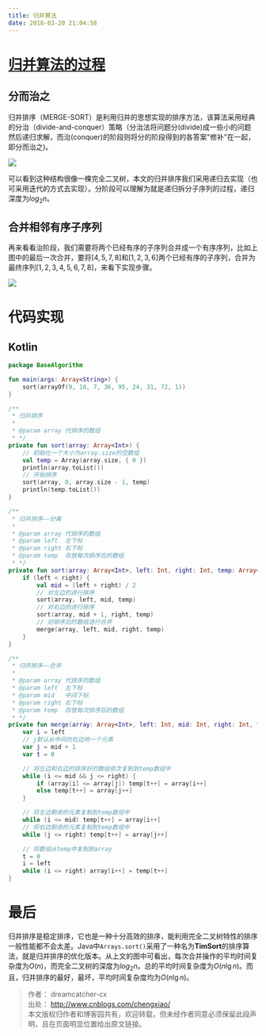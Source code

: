```yaml
---
title: 归并算法
date: 2018-03-20 21:04:58
---
```


# [归并算法的过程](http://www.cnblogs.com/chengxiao/p/6194356.html)

## 分而治之

归并排序（MERGE-SORT）是利用归并的思想实现的排序方法，该算法采用经典的分治（divide-and-conquer）策略（分治法将问题分(divide)成一些小的问题然后递归求解，而治(conquer)的阶段则将分的阶段得到的各答案"修补"在一起，即分而治之)。

![](https://gdoulingwo.github.io/LinkWorld-Algorithm-Blog/images/merge/分治.png)

可以看到这种结构很像一棵完全二叉树，本文的归并排序我们采用递归去实现（也可采用迭代的方式去实现）。分阶段可以理解为就是递归拆分子序列的过程，递归深度为$log_2n$。

## 合并相邻有序子序列

再来看看治阶段，我们需要将两个已经有序的子序列合并成一个有序序列，比如上图中的最后一次合并，要将$[4,5,7,8]$和$[1,2,3,6]$两个已经有序的子序列，合并为最终序列$[1,2,3,4,5,6,7,8]$，来看下实现步骤。

![](https://gdoulingwo.github.io/LinkWorld-Algorithm-Blog/images/merge/合并.png)

# 代码实现

## Kotlin

``` kotlin
package BaseAlgorithm

fun main(args: Array<String>) {
    sort(arrayOf(9, 18, 7, 36, 95, 24, 31, 72, 1))
}

/**
 * 归并排序
 *
 * @param array 代排序的数组
 * */
private fun sort(array: Array<Int>) {
    // 初始化一个大小为array.size的空数组
    val temp = Array(array.size, { 0 })
    println(array.toList())
    // 开始排序
    sort(array, 0, array.size - 1, temp)
    println(temp.toList())
}

/**
 * 归并排序——分离
 *
 * @param array 代排序的数组
 * @param left  左下标
 * @param right 右下标
 * @param temp  存放每次排序后的数组
 * */
private fun sort(array: Array<Int>, left: Int, right: Int, temp: Array<Int>) {
    if (left < right) {
        val mid = (left + right) / 2
        // 对左边的进行排序
        sort(array, left, mid, temp)
        // 对右边的进行排序
        sort(array, mid + 1, right, temp)
        // 对排序后的数组进行合并
        merge(array, left, mid, right, temp)
    }
}

/**
 * 归并排序——合并
 *
 * @param array 代排序的数组
 * @param left  左下标
 * @param mid   中间下标
 * @param right 右下标
 * @param temp  存放每次排序后的数组
 * */
private fun merge(array: Array<Int>, left: Int, mid: Int, right: Int, temp: Array<Int>) {
    var i = left
    // j默认从中间的右边地一个元素
    var j = mid + 1
    var t = 0

    // 将左边和右边的排序好的数组依次复制到temp数组中
    while (i <= mid && j <= right) {
        if (array[i] <= array[j]) temp[t++] = array[i++]
        else temp[t++] = array[j++]
    }

    // 将左边剩余的元素复制到temp数组中
    while (i <= mid) temp[t++] = array[i++]
    // 将右边剩余的元素复制到temp数组中
    while (j <= right) temp[t++] = array[j++]

    // 将数组从temp中复制到array
    t = 0
    i = left
    while (i <= right) array[i++] = temp[t++]
}
```

# 最后

归并排序是稳定排序，它也是一种十分高效的排序，能利用完全二叉树特性的排序一般性能都不会太差。Java中`Arrays.sort()`采用了一种名为**TimSort**的排序算法，就是归并排序的优化版本。从上文的图中可看出，每次合并操作的平均时间复杂度为$O(n)$，而完全二叉树的深度为$log_2n$。总的平均时间复杂度为$O(n \lg n)$。而且，归并排序的最好，最坏，平均时间复杂度均为$O(n \lg n)$。

> 作者： dreamcatcher-cx
> <br>出处： <http://www.cnblogs.com/chengxiao/>
> <br>本文版权归作者和博客园共有，欢迎转载，但未经作者同意必须保留此段声明，且在页面明显位置给出原文链接。
